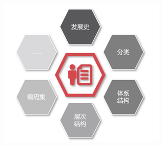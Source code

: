 ![image2](https://github.com/strongerYBA/PrinciplesOfComputerCompositionOperatingSystemNetwork/blob/master/src/main/resources/static/img2.png)